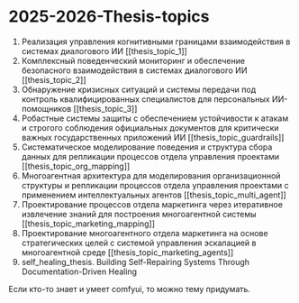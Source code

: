 # 2025-2026-Thesis-topics
1. Реализация управления когнитивными границами взаимодействия в системах диалогового ИИ  [[thesis_topic_1]]
2. Комплексный поведенческий мониторинг и обеспечение безопасного взаимодействия в системах диалогового ИИ [[thesis_topic_2]]
3. Обнаружение кризисных ситуаций и системы передачи под контроль квалифицированных специалистов для персональных ИИ-помощников [[thesis_topic_3]]
4. Робастные системы защиты с обеспечением устойчивости к атакам и строгого соблюдения официальных документов для критически важных государственных приложений ИИ [[thesis_topic_guardrails]]
5. Систематическое моделирование поведения и структура сбора данных для репликации процессов отдела управления проектами [[thesis_topic_org_mapping]]
6. Многоагентная архитектура для моделирования организационной структуры и репликации процессов отдела управления проектами с применением интеллектуальных агентов [[thesis_topic_multi_agent]]
7. Проектирование процессов отдела маркетинга через итеративное извлечение знаний для построения многоагентной системы [[thesis_topic_marketing_mapping]]
8. Проектирование многоагентного отдела маркетинга на основе стратегических целей с системой управления эскалацией в многоагентной среде [[thesis_topic_marketing_agents]]
9. self_healing_thesis. Building Self-Repairing Systems Through Documentation-Driven Healing
   


Если кто-то знает и умеет comfyui, то можно тему придумать.
